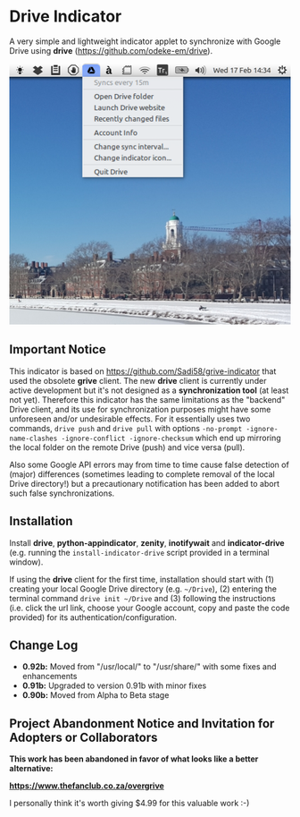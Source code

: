 Drive Indicator
===============

A very simple and lightweight indicator applet to synchronize with Google Drive using **drive** (https://github.com/odeke-em/drive).

![screenshot](indicator-drive-screenshot.png)

Important Notice
----------------------

This indicator is based on https://github.com/Sadi58/grive-indicator that used the obsolete **grive** client. The new **drive** client is currently under active development but it's not designed as a **synchronization tool** (at least not yet). Therefore this indicator has the same limitations as the "backend" Drive client, and its use for synchronization purposes might have some unforeseen and/or undesirable effects. For it essentially uses two commands, `drive push` and `drive pull` with options `-no-prompt -ignore-name-clashes -ignore-conflict -ignore-checksum` which end up mirroring the local folder on the remote Drive (push) and vice versa (pull).

Also some Google API errors may from time to time cause false detection of (major) differences (sometimes leading to complete removal of the local Drive directory!) but a precautionary notification has been added to abort such false synchronizations.

Installation
----------------------

Install **drive**, **python-appindicator**, **zenity**, **inotifywait** and **indicator-drive** (e.g. running the `install-indicator-drive` script provided in a terminal window).

If using the **drive** client for the first time, installation should start with (1) creating your local Google Drive directory (e.g. `~/Drive`), (2) entering the terminal command `drive init ~/Drive` and (3) following the instructions (i.e. click the url link, choose your Google account, copy and paste the code provided) for its authentication/configuration.

Change Log
----------------------

- **0.92b:** Moved from "/usr/local/" to "/usr/share/" with some fixes and enhancements
- **0.91b:** Upgraded to version 0.91b with minor fixes
- **0.90b:** Moved from Alpha to Beta stage

Project Abandonment Notice and Invitation for Adopters or Collaborators
----------------------

**This work has been abandoned in favor of what looks like a better alternative:**

**https://www.thefanclub.co.za/overgrive**

I personally think it's worth giving $4.99 for this valuable work :-)

